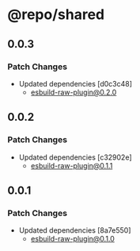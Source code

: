 # @repo/shared

## 0.0.3

### Patch Changes

- Updated dependencies [d0c3c48]
  - esbuild-raw-plugin@0.2.0

## 0.0.2

### Patch Changes

- Updated dependencies [c32902e]
  - esbuild-raw-plugin@0.1.1

## 0.0.1

### Patch Changes

- Updated dependencies [8a7e550]
  - esbuild-raw-plugin@0.1.0
